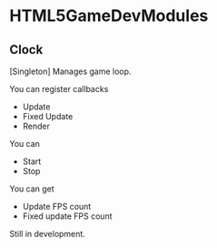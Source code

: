 # HTML5GameDevModules

## Clock
[Singleton]
Manages game loop.

You can register callbacks
- Update
- Fixed Update
- Render

You can
- Start
- Stop
  
You can get
- Update FPS count
- Fixed update FPS count

Still in development.
